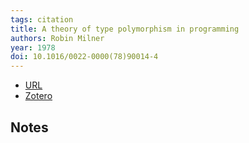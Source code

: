 ```yaml
---
tags: citation
title: A theory of type polymorphism in programming
authors: Robin Milner
year: 1978
doi: 10.1016/0022-0000(78)90014-4
---
```


- [URL](https://linkinghub.elsevier.com/retrieve/pii/0022000078900144)
- [Zotero](zotero://select/items/@milnerTheoryTypePolymorphism1978)

## Notes

